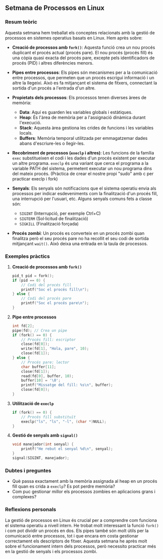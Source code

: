 
## Setmana de Processos en Linux

### Resum teòric

Aquesta setmana hem treballat els conceptes relacionats amb la gestió de processos en sistemes operatius basats en Linux. Hem après sobre:

- **Creació de processos amb `fork()`**: Aquesta funció crea un nou procés duplicant el procés actual (procés pare). El nou procés (procés fill) és una còpia quasi exacta del procés pare, excepte pels identificadors de procés (PID) i altres diferències menors.
  
- **Pipes entre processos**: Els pipes són mecanismes per a la comunicació entre processos, que permeten que un procés escrigui informació i un altre la llegeixi. Això es fa mitjançant el sistema de fitxers, connectant la sortida d'un procés a l'entrada d'un altre.

- **Propietats dels processos**: Els processos tenen diverses àrees de memòria:
  - **Data**: Aquí es guarden les variables globals i estàtiques.
  - **Heap**: És l'àrea de memòria per a l'assignació dinàmica durant l'execució.
  - **Stack**: Aquesta àrea gestiona les crides de funcions i les variables locals.
  - **Buffers**: Memòria temporal utilitzada per emmagatzemar dades abans d'escriure-les o llegir-les.

- **Recobriment de processos (`execlp` i altres)**: Les funcions de la família `exec` substitueixen el codi i les dades d'un procés existent per executar un altre programa. `execlp` és una variant que cerca el programa a la variable PATH del sistema, permetent executar un nou programa dins del mateix procés. (Pràctica de crear el nostre propi "sudo" amb c per practicar execlp i fork)

- **Senyals**: Els senyals són notificacions que el sistema operatiu envia als processos per indicar esdeveniments com la finalització d'un procés fill, una interrupció per l'usuari, etc. Alguns senyals comuns fets a classe són:
  - `SIGINT` (Interrupció, per exemple Ctrl+C)
  - `SIGTERM` (Sol·licitud de finalització)
  - `SIGKILL` (Finalització forçada)
  
- **Procés zombi**: Un procés es converteix en un procés zombi quan finalitza però el seu procés pare no ha recollit el seu codi de sortida mitjançant `wait()`. Això deixa una entrada en la taula de processos.

### Exemples pràctics

1. **Creació de processos amb `fork()`**
   ```c
   pid_t pid = fork();
   if (pid == 0) {
       // Codi del procés fill
       printf("Soc el procés fill\n");
   } else {
       // Codi del procés pare
       printf("Soc el procés pare\n");
   }
   ```

2. **Pipe entre processos**
   ```c
   int fd[2];
   pipe(fd); // Crea un pipe
   if (fork() == 0) {
       // Procés fill: escriptor
       close(fd[0]);
       write(fd[1], "Hola, pare", 10);
       close(fd[1]);
   } else {
       // Procés pare: lector
       char buffer[11];
       close(fd[1]);
       read(fd[0], buffer, 10);
       buffer[10] = '\0';
       printf("Missatge del fill: %s\n", buffer);
       close(fd[0]);
   }
   ```

3. **Utilització de `execlp`**
   ```c
   if (fork() == 0) {
       // Procés fill substituït
       execlp("ls", "ls", "-l", (char *)NULL);
   }
   ```

4. **Gestió de senyals amb `signal()`**
   ```c
   void manejador(int senyal) {
       printf("He rebut el senyal %d\n", senyal);
   }
   signal(SIGINT, manejador);
   ```

### Dubtes i preguntes

- Què passa exactament amb la memòria assignada al heap en un procés fill quan es crida a `execlp`? Es pot perdre memòria?
- Com puc gestionar millor els processos zombies en aplicacions grans i complexes?

### Reflexions personals

La gestió de processos en Linux és crucial per a comprendre com funciona el sistema operatiu a nivell intern. He trobat molt interessant la funció `fork()` i com pot dividir un procés en dos. Els pipes també són molt útils per la comunicació entre processos, tot i que encara em costa gestionar correctament els descriptors de fitxer. Aquesta setmana he après molt sobre el funcionament intern dels processos, però necessito practicar més en la gestió de senyals i els processos zombi.
